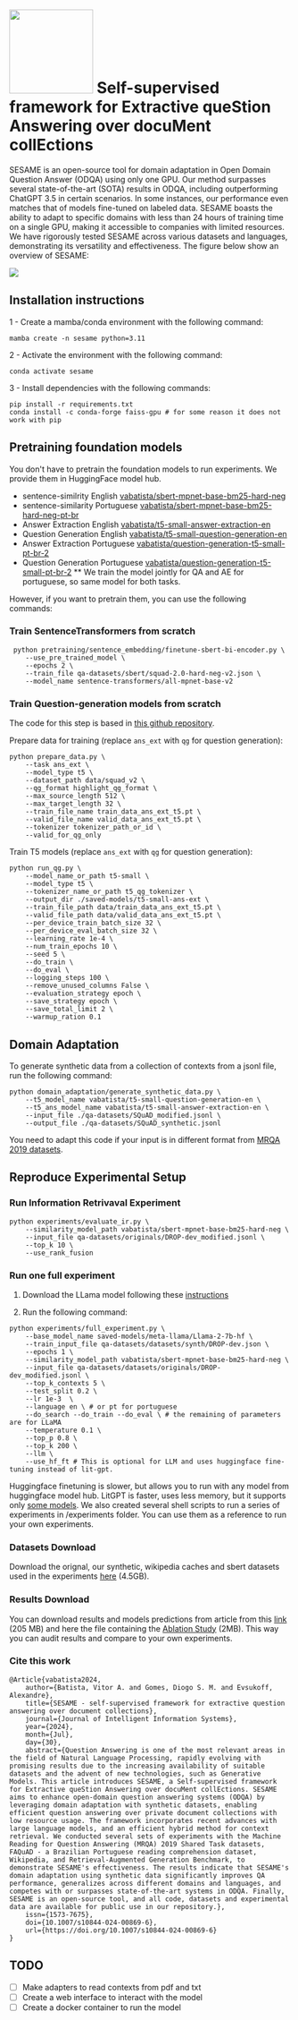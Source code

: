 # <img src="sesame_logo.png" width="150"/> Self-supervised framework for Extractive queStion Answering over docuMent collEctions

SESAME is an open-source tool for domain adaptation in Open Domain Question Answer (ODQA) using only one GPU. Our method surpasses several state-of-the-art (SOTA) results in ODQA, including outperforming ChatGPT 3.5 in certain scenarios. In some instances, our performance even matches that of models fine-tuned on labeled data. SESAME boasts the ability to adapt to specific domains with less than 24 hours of training time on a single GPU, making it accessible to companies with limited resources. We have rigorously tested SESAME across various datasets and languages, demonstrating its versatility and effectiveness. The figure below show an overview of SESAME:

<img src="sesame_stages.png"/>




## Installation instructions

1 - Create a mamba/conda environment with the following command:

```mamba create -n sesame python=3.11```

2 - Activate the environment with the following command:

```conda activate sesame```

3 - Install dependencies with the following commands:

```
pip install -r requirements.txt
conda install -c conda-forge faiss-gpu # for some reason it does not work with pip
```

## Pretraining foundation models

You don't have to pretrain the foundation models to run experiments. We provide them in HuggingFace model hub. 

* sentence-similrity English [vabatista/sbert-mpnet-base-bm25-hard-neg](https://huggingface.co/vabatista/sbert-mpnet-base-bm25-hard-neg)
* sentence-similarity Portuguese [vabatista/sbert-mpnet-base-bm25-hard-neg-pt-br](https://huggingface.co/vabatista/sbert-mpnet-base-bm25-hard-neg-pt-br)
* Answer Extraction English [vabatista/t5-small-answer-extraction-en](https://huggingface.co/vabatista/t5-small-answer-extraction-en)
* Question Generation English [vabatista/t5-small-question-generation-en](https://huggingface.co/vabatista/t5-small-question-generation-en)
* Answer Extraction Portuguese [vabatista/question-generation-t5-small-pt-br-2](https://huggingface.co/vabatista/question-generation-t5-small-pt-br-2)
* Question Generation Portuguese [vabatista/question-generation-t5-small-pt-br-2](https://huggingface.co/vabatista/question-generation-t5-small-pt-br-2) ** We train the model jointly for QA and AE for portuguese, so same model for both tasks.


However, if you want to pretrain them, you can use the following commands:

### Train SentenceTransformers from scratch

```
 python pretraining/sentence_embedding/finetune-sbert-bi-encoder.py \
    --use_pre_trained_model \
    --epochs 2 \
    --train_file qa-datasets/sbert/squad-2.0-hard-neg-v2.json \
    --model_name sentence-transformers/all-mpnet-base-v2
```


### Train Question-generation models from scratch

The code for this step is based in [this github repository](https://github.com/patil-suraj/question_generation).

Prepare data for training (replace `ans_ext` with `qg` for question generation):

```
python prepare_data.py \
    --task ans_ext \
    --model_type t5 \
    --dataset_path data/squad_v2 \
    --qg_format highlight_qg_format \
    --max_source_length 512 \
    --max_target_length 32 \
    --train_file_name train_data_ans_ext_t5.pt \
    --valid_file_name valid_data_ans_ext_t5.pt \
    --tokenizer tokenizer_path_or_id \
    --valid_for_qg_only 
```    

Train T5 models (replace `ans_ext` with `qg` for question generation):

```
python run_qg.py \
    --model_name_or_path t5-small \
    --model_type t5 \
    --tokenizer_name_or_path t5_qg_tokenizer \
    --output_dir ./saved-models/t5-small-ans-ext \
    --train_file_path data/train_data_ans_ext_t5.pt \
    --valid_file_path data/valid_data_ans_ext_t5.pt \
    --per_device_train_batch_size 32 \
    --per_device_eval_batch_size 32 \
    --learning_rate 1e-4 \
    --num_train_epochs 10 \
    --seed 5 \
    --do_train \
    --do_eval \
    --logging_steps 100 \
    --remove_unused_columns False \
    --evaluation_strategy epoch \
    --save_strategy epoch \
    --save_total_limit 2 \
    --warmup_ration 0.1
```

## Domain Adaptation

To generate synthetic data from a collection of contexts from a jsonl file, run the following command:

```
python domain_adaptation/generate_synthetic_data.py \
    --t5_model_name vabatista/t5-small-question-generation-en \
    --t5_ans_model_name vabatista/t5-small-answer-extraction-en \
	--input_file ./qa-datasets/SQuAD_modified.jsonl \
	--output_file ./qa-datasets/SQuAD_synthetic.jsonl 
```

You need to adapt this code if your input is in different format from [MRQA 2019 datasets](https://github.com/mrqa/MRQA-Shared-Task-2019).


## Reproduce Experimental Setup

### Run Information Retrivaval Experiment

```
python experiments/evaluate_ir.py \
    --similarity_model_path vabatista/sbert-mpnet-base-bm25-hard-neg \
    --input_file qa-datasets/originals/DROP-dev_modified.jsonl \
    --top_k 10 \
    --use_rank_fusion

```

### Run one full experiment

1. Download the LLama model following these [instructions](https://github.com/Lightning-AI/lit-gpt/blob/main/tutorials/download_llama_2.md)

2. Run the following command:

```
python experiments/full_experiment.py \
	--base_model_name saved-models/meta-llama/Llama-2-7b-hf \
	--train_input_file qa-datasets/datasets/synth/DROP-dev.json \
	--epochs 1 \
	--similarity_model_path vabatista/sbert-mpnet-base-bm25-hard-neg \
	--input_file qa-datasets/datasets/originals/DROP-dev_modified.jsonl \
    --top_k_contexts 5 \
    --test_split 0.2 \
    --lr 1e-3  \
    --language en \ # or pt for portuguese
    --do_search --do_train --do_eval \ # the remaining of parameters are for LLaMA
    --temperature 0.1 \
    --top_p 0.8 \
    --top_k 200 \
    --llm \
    --use_hf_ft # This is optional for LLM and uses huggingface fine-tuning instead of lit-gpt. 
```
Huggingface finetuning is slower, but allows you to run with any model from huggingface model hub. LitGPT is faster, uses less memory, but it supports only [some models](https://github.com/Lightning-AI/lit-gpt?tab=readme-ov-file#-lit-gpt-1).
We also created several shell scripts to run a series of experiments in /experiments folder. You can use them as a reference to run your own experiments.

### Datasets Download

Download the orignal, our synthetic, wikipedia caches and sbert datasets used in the experiments [here](https://drive.google.com/file/d/13tCAk5BU1vZm9esg1jzdRoliunKqe7dl/view?usp=drive_link) (4.5GB).


### Results Download

You can download results and models predictions from article from this [link](https://drive.google.com/file/d/1yXRPxGTwiTgDUrckkGD0mlUjDVdB-fqi/view?usp=drive_link) (205 MB) and here the file containing the [Ablation Study](https://drive.google.com/file/d/1hHQVOFatKC6b31LdPJH1bOOgrH6feQaR/view?usp=drive_link) (2MB). This way you can audit results and compare to your own experiments.

### Cite this work

```
﻿@Article{vabatista2024,
	author={Batista, Vitor A. and Gomes, Diogo S. M. and Evsukoff, Alexandre},
	title={SESAME - self-supervised framework for extractive question answering over document collections},
	journal={Journal of Intelligent Information Systems},
	year={2024},
	month={Jul},
	day={30},
	abstract={Question Answering is one of the most relevant areas in the field of Natural Language Processing, rapidly evolving with promising results due to the increasing availability of suitable datasets and the advent of new technologies, such as Generative Models. This article introduces SESAME, a Self-supervised framework for Extractive queStion Answering over docuMent collEctions. SESAME aims to enhance open-domain question answering systems (ODQA) by leveraging domain adaptation with synthetic datasets, enabling efficient question answering over private document collections with low resource usage. The framework incorporates recent advances with large language models, and an efficient hybrid method for context retrieval. We conducted several sets of experiments with the Machine Reading for Question Answering (MRQA) 2019 Shared Task datasets, FAQuAD - a Brazilian Portuguese reading comprehension dataset, Wikipedia, and Retrieval-Augmented Generation Benchmark, to demonstrate SESAME's effectiveness. The results indicate that SESAME's domain adaptation using synthetic data significantly improves QA performance, generalizes across different domains and languages, and competes with or surpasses state-of-the-art systems in ODQA. Finally, SESAME is an open-source tool, and all code, datasets and experimental data are available for public use in our repository.},
	issn={1573-7675},
	doi={10.1007/s10844-024-00869-6},
	url={https://doi.org/10.1007/s10844-024-00869-6}
}
```


## TODO

- [ ] Make adapters to read contexts from pdf and txt
- [ ] Create a web interface to interact with the model
- [ ] Create a docker container to run the model

